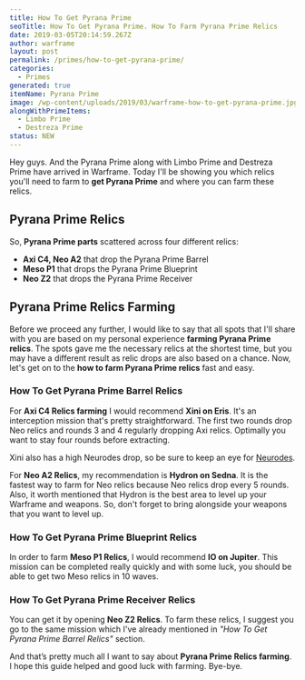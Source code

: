 ```yaml
---
title: How To Get Pyrana Prime
seoTitle: How To Get Pyrana Prime. How To Farm Pyrana Prime Relics
date: 2019-03-05T20:14:59.267Z
author: warframe
layout: post
permalink: /primes/how-to-get-pyrana-prime/
categories:
  - Primes
generated: true
itemName: Pyrana Prime
image: /wp-content/uploads/2019/03/warframe-how-to-get-pyrana-prime.jpg
alongWithPrimeItems:
  - Limbo Prime
  - Destreza Prime
status: NEW
---
```

Hey guys. And the Pyrana Prime along with Limbo Prime and Destreza Prime﻿ have arrived in Warframe. Today I'll be showing you which relics you'll need to farm to **get Pyrana Prime** and where you can farm these relics. <!--more-->

## Pyrana Prime Relics
So, **Pyrana Prime parts** scattered across four different relics:

* <b>Axi C4, Neo A2</b> that drop the Pyrana Prime Barrel
* <b>Meso P1</b> that drops the Pyrana Prime Blueprint
* <b>Neo Z2</b> that drops the Pyrana Prime Receiver

## Pyrana Prime Relics Farming
Before we proceed any further, I would like to say that all spots that I'll share with you are based on my personal experience <strong>farming Pyrana Prime relics</strong>. The spots gave me the necessary relics at the shortest time, but you may have a different result as relic drops are also based on a chance. Now, let's get on to the <strong>how to farm Pyrana Prime relics</strong> fast and easy.

### How To Get Pyrana Prime Barrel Relics

For <b>Axi C4 Relics farming</b> I would recommend <b>Xini on Eris</b>. It's an interception mission that's pretty straightforward. The first two rounds drop Neo relics and rounds 3 and 4 regularly dropping Axi relics. Optimally you want to stay four rounds before extracting.

Xini also has a high Neurodes drop, so be sure to keep an eye for [Neurodes](/warframe-neurodes-farming/ "Warframe Neurodes Farming").

For <b>Neo A2 Relics</b>, my recommendation is <b>Hydron on Sedna</b>. It is the fastest way to farm for Neo relics because Neo relics drop every 5 rounds. Also, it worth mentioned that Hydron is the best area to level up your Warframe and weapons. So, don't forget to bring alongside your weapons that you want to level up.

### How To Get Pyrana Prime Blueprint Relics

In order to farm <b>Meso P1 Relics</b>, I would recommend <b>IO on Jupiter</b>. This mission can be completed really quickly and with some luck, you should be able to get two Meso relics in 10 waves.

### How To Get Pyrana Prime Receiver Relics

You can get it by opening <b>Neo Z2 Relics</b>. To farm these relics, I suggest you go to the same mission which I've already mentioned in _"How To Get Pyrana Prime Barrel Relics"_ section.

And that’s pretty much all I want to say about <strong>Pyrana Prime Relics farming</strong>. I hope this guide helped and good luck with farming. Bye-bye.

